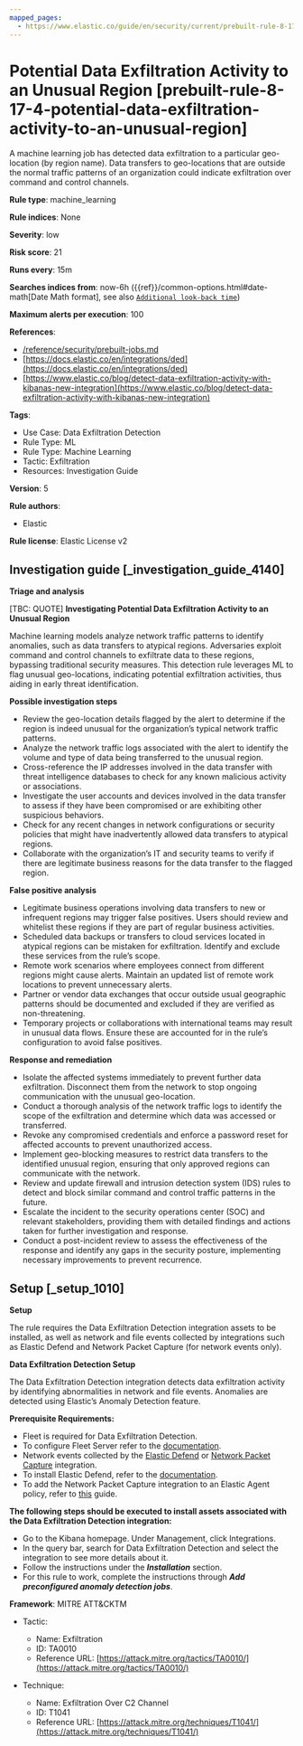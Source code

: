 ```yaml
---
mapped_pages:
  - https://www.elastic.co/guide/en/security/current/prebuilt-rule-8-17-4-potential-data-exfiltration-activity-to-an-unusual-region.html
---
```


# Potential Data Exfiltration Activity to an Unusual Region [prebuilt-rule-8-17-4-potential-data-exfiltration-activity-to-an-unusual-region]

A machine learning job has detected data exfiltration to a particular geo-location (by region name). Data transfers to geo-locations that are outside the normal traffic patterns of an organization could indicate exfiltration over command and control channels.

**Rule type**: machine_learning

**Rule indices**: None

**Severity**: low

**Risk score**: 21

**Runs every**: 15m

**Searches indices from**: now-6h ({{ref}}/common-options.html#date-math[Date Math format], see also [`Additional look-back time`](docs-content://solutions/security/detect-and-alert/create-detection-rule.md#rule-schedule))

**Maximum alerts per execution**: 100

**References**:

* [/reference/security/prebuilt-jobs.md](/reference/prebuilt-jobs.md)
* [https://docs.elastic.co/en/integrations/ded](https://docs.elastic.co/en/integrations/ded)
* [https://www.elastic.co/blog/detect-data-exfiltration-activity-with-kibanas-new-integration](https://www.elastic.co/blog/detect-data-exfiltration-activity-with-kibanas-new-integration)

**Tags**:

* Use Case: Data Exfiltration Detection
* Rule Type: ML
* Rule Type: Machine Learning
* Tactic: Exfiltration
* Resources: Investigation Guide

**Version**: 5

**Rule authors**:

* Elastic

**Rule license**: Elastic License v2

## Investigation guide [_investigation_guide_4140]

**Triage and analysis**

[TBC: QUOTE]
**Investigating Potential Data Exfiltration Activity to an Unusual Region**

Machine learning models analyze network traffic patterns to identify anomalies, such as data transfers to atypical regions. Adversaries exploit command and control channels to exfiltrate data to these regions, bypassing traditional security measures. This detection rule leverages ML to flag unusual geo-locations, indicating potential exfiltration activities, thus aiding in early threat identification.

**Possible investigation steps**

* Review the geo-location details flagged by the alert to determine if the region is indeed unusual for the organization’s typical network traffic patterns.
* Analyze the network traffic logs associated with the alert to identify the volume and type of data being transferred to the unusual region.
* Cross-reference the IP addresses involved in the data transfer with threat intelligence databases to check for any known malicious activity or associations.
* Investigate the user accounts and devices involved in the data transfer to assess if they have been compromised or are exhibiting other suspicious behaviors.
* Check for any recent changes in network configurations or security policies that might have inadvertently allowed data transfers to atypical regions.
* Collaborate with the organization’s IT and security teams to verify if there are legitimate business reasons for the data transfer to the flagged region.

**False positive analysis**

* Legitimate business operations involving data transfers to new or infrequent regions may trigger false positives. Users should review and whitelist these regions if they are part of regular business activities.
* Scheduled data backups or transfers to cloud services located in atypical regions can be mistaken for exfiltration. Identify and exclude these services from the rule’s scope.
* Remote work scenarios where employees connect from different regions might cause alerts. Maintain an updated list of remote work locations to prevent unnecessary alerts.
* Partner or vendor data exchanges that occur outside usual geographic patterns should be documented and excluded if they are verified as non-threatening.
* Temporary projects or collaborations with international teams may result in unusual data flows. Ensure these are accounted for in the rule’s configuration to avoid false positives.

**Response and remediation**

* Isolate the affected systems immediately to prevent further data exfiltration. Disconnect them from the network to stop ongoing communication with the unusual geo-location.
* Conduct a thorough analysis of the network traffic logs to identify the scope of the exfiltration and determine which data was accessed or transferred.
* Revoke any compromised credentials and enforce a password reset for affected accounts to prevent unauthorized access.
* Implement geo-blocking measures to restrict data transfers to the identified unusual region, ensuring that only approved regions can communicate with the network.
* Review and update firewall and intrusion detection system (IDS) rules to detect and block similar command and control traffic patterns in the future.
* Escalate the incident to the security operations center (SOC) and relevant stakeholders, providing them with detailed findings and actions taken for further investigation and response.
* Conduct a post-incident review to assess the effectiveness of the response and identify any gaps in the security posture, implementing necessary improvements to prevent recurrence.


## Setup [_setup_1010]

**Setup**

The rule requires the Data Exfiltration Detection integration assets to be installed, as well as network and file events collected by integrations such as Elastic Defend and Network Packet Capture (for network events only).

**Data Exfiltration Detection Setup**

The Data Exfiltration Detection integration detects data exfiltration activity by identifying abnormalities in network and file events. Anomalies are detected using Elastic’s Anomaly Detection feature.

**Prerequisite Requirements:**

* Fleet is required for Data Exfiltration Detection.
* To configure Fleet Server refer to the [documentation](docs-content://reference/ingestion-tools/fleet/fleet-server.md).
* Network events collected by the [Elastic Defend](https://docs.elastic.co/en/integrations/endpoint) or [Network Packet Capture](https://docs.elastic.co/integrations/network_traffic) integration.
* To install Elastic Defend, refer to the [documentation](docs-content://solutions/security/configure-elastic-defend/install-elastic-defend.md).
* To add the Network Packet Capture integration to an Elastic Agent policy, refer to [this](docs-content://reference/ingestion-tools/fleet/add-integration-to-policy.md) guide.

**The following steps should be executed to install assets associated with the Data Exfiltration Detection integration:**

* Go to the Kibana homepage. Under Management, click Integrations.
* In the query bar, search for Data Exfiltration Detection and select the integration to see more details about it.
* Follow the instructions under the ***Installation*** section.
* For this rule to work, complete the instructions through ***Add preconfigured anomaly detection jobs***.

**Framework**: MITRE ATT&CKTM

* Tactic:

    * Name: Exfiltration
    * ID: TA0010
    * Reference URL: [https://attack.mitre.org/tactics/TA0010/](https://attack.mitre.org/tactics/TA0010/)

* Technique:

    * Name: Exfiltration Over C2 Channel
    * ID: T1041
    * Reference URL: [https://attack.mitre.org/techniques/T1041/](https://attack.mitre.org/techniques/T1041/)



